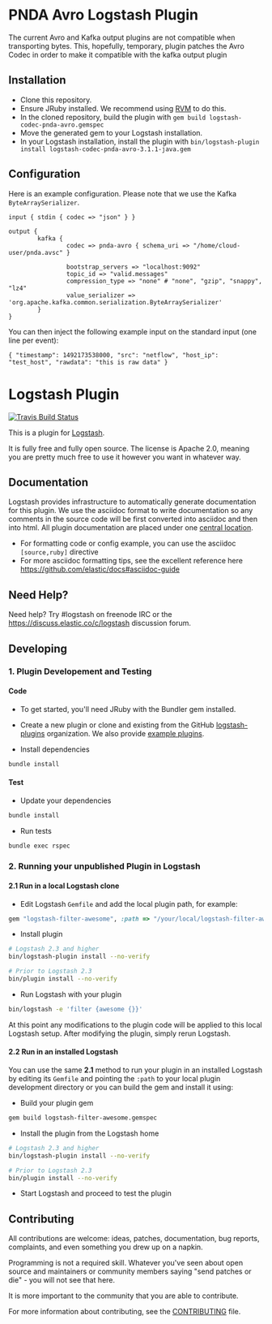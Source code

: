 # PNDA Avro Logstash Plugin

The current Avro and Kafka output plugins are not compatible when transporting bytes.
This, hopefully, temporary, plugin patches the Avro Codec in order to make it compatible with the kafka output plugin

## Installation

* Clone this repository.
* Ensure JRuby installed. We recommend using [RVM](https://rvm.io/interpreters/jruby) to do this.
* In the cloned repository, build the plugin with `gem build logstash-codec-pnda-avro.gemspec`
* Move the generated gem to your Logstash installation.
* In your Logstash installation, install the plugin with `bin/logstash-plugin install logstash-codec-pnda-avro-3.1.1-java.gem`

## Configuration

Here is an example configuration. Please note that we use the Kafka `ByteArraySerializer`.

    input { stdin { codec => "json" } }
    
    output {
            kafka {
                    codec => pnda-avro { schema_uri => "/home/cloud-user/pnda.avsc" }
    
                    bootstrap_servers => "localhost:9092"
                    topic_id => "valid.messages"
                    compression_type => "none" # "none", "gzip", "snappy", "lz4"
                    value_serializer => 'org.apache.kafka.common.serialization.ByteArraySerializer'
            }
    }

You can then inject the following example input on the standard input (one line per event):

    { "timestamp": 1492173538000, "src": "netflow", "host_ip": "test_host", "rawdata": "this is raw data" }

# Logstash Plugin

[![Travis Build Status](https://travis-ci.org/logstash-plugins/logstash-codec-avro.svg)](https://travis-ci.org/logstash-plugins/logstash-codec-avro)

This is a plugin for [Logstash](https://github.com/elastic/logstash).

It is fully free and fully open source. The license is Apache 2.0, meaning you are pretty much free to use it however you want in whatever way.

## Documentation

Logstash provides infrastructure to automatically generate documentation for this plugin. We use the asciidoc format to write documentation so any comments in the source code will be first converted into asciidoc and then into html. All plugin documentation are placed under one [central location](http://www.elastic.co/guide/en/logstash/current/).

- For formatting code or config example, you can use the asciidoc `[source,ruby]` directive
- For more asciidoc formatting tips, see the excellent reference here https://github.com/elastic/docs#asciidoc-guide

## Need Help?

Need help? Try #logstash on freenode IRC or the https://discuss.elastic.co/c/logstash discussion forum.

## Developing

### 1. Plugin Developement and Testing

#### Code
- To get started, you'll need JRuby with the Bundler gem installed.

- Create a new plugin or clone and existing from the GitHub [logstash-plugins](https://github.com/logstash-plugins) organization. We also provide [example plugins](https://github.com/logstash-plugins?query=example).

- Install dependencies
```sh
bundle install
```

#### Test

- Update your dependencies

```sh
bundle install
```

- Run tests

```sh
bundle exec rspec
```

### 2. Running your unpublished Plugin in Logstash

#### 2.1 Run in a local Logstash clone

- Edit Logstash `Gemfile` and add the local plugin path, for example:
```ruby
gem "logstash-filter-awesome", :path => "/your/local/logstash-filter-awesome"
```
- Install plugin
```sh
# Logstash 2.3 and higher
bin/logstash-plugin install --no-verify

# Prior to Logstash 2.3
bin/plugin install --no-verify

```
- Run Logstash with your plugin
```sh
bin/logstash -e 'filter {awesome {}}'
```
At this point any modifications to the plugin code will be applied to this local Logstash setup. After modifying the plugin, simply rerun Logstash.

#### 2.2 Run in an installed Logstash

You can use the same **2.1** method to run your plugin in an installed Logstash by editing its `Gemfile` and pointing the `:path` to your local plugin development directory or you can build the gem and install it using:

- Build your plugin gem
```sh
gem build logstash-filter-awesome.gemspec
```
- Install the plugin from the Logstash home
```sh
# Logstash 2.3 and higher
bin/logstash-plugin install --no-verify

# Prior to Logstash 2.3
bin/plugin install --no-verify

```
- Start Logstash and proceed to test the plugin

## Contributing

All contributions are welcome: ideas, patches, documentation, bug reports, complaints, and even something you drew up on a napkin.

Programming is not a required skill. Whatever you've seen about open source and maintainers or community members  saying "send patches or die" - you will not see that here.

It is more important to the community that you are able to contribute.

For more information about contributing, see the [CONTRIBUTING](https://github.com/elastic/logstash/blob/master/CONTRIBUTING.md) file.

